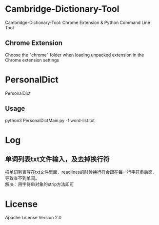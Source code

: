 # Cambridge-Dictionary-Tool
Cambridge-Dictionary-Tool: Chrome Extension & Python Command Line Tool

## Chrome Extension
Choose the "chrome" folder when loading unpacked extension in the Chrome extension settings

# PersonalDict
PersonalDict
## Usage
python3 PersonalDictMain.py -f word-list.txt

# Log
## 单词列表txt文件输入，及去掉换行符
把单词列表写在txt文件里面，readlines的时候换行符会跟在每一行字符串后面，导致查不到单词。  
解决：用字符串对象的strip方法即可  

# License
Apache License Version 2.0

